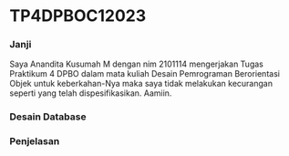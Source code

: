 # TP4DPBOC12023

### Janji 
Saya Anandita Kusumah M dengan nim 2101114 mengerjakan Tugas Praktikum 4 DPBO dalam mata kuliah Desain Pemrograman Berorientasi Objek untuk keberkahan-Nya maka saya tidak melakukan kecurangan seperti yang telah dispesifikasikan. Aamiin.

### Desain Database

### Penjelasan

